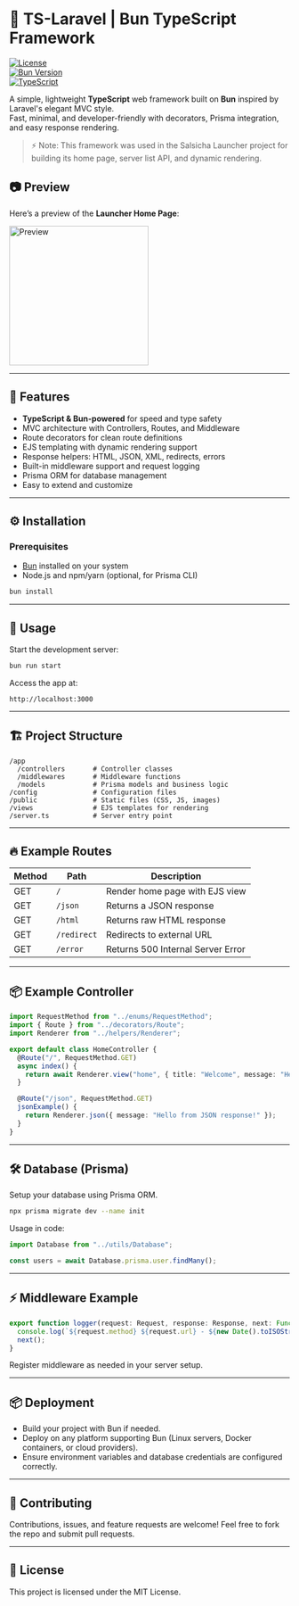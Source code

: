 # 🚀 TS-Laravel | Bun TypeScript Framework

[![License](https://img.shields.io/badge/license-MIT-blue.svg)](LICENSE)  
[![Bun Version](https://img.shields.io/badge/bun-v1.0-blue.svg)](https://bun.sh/)  
[![TypeScript](https://img.shields.io/badge/typescript-5.5.3-blue.svg)](https://www.typescriptlang.org/)  

A simple, lightweight **TypeScript** web framework built on **Bun** inspired by Laravel's elegant MVC style.  
Fast, minimal, and developer-friendly with decorators, Prisma integration, and easy response rendering.

> ⚡ Note: This framework was used in the Salsicha Launcher project for building its home page, server list API, and dynamic rendering.
> 
## 📷 Preview

Here’s a preview of the **Launcher Home Page**:

<img src="./preview_1.gif" alt="Preview" width="auto" height="250">

---

## 🌟 Features

- **TypeScript & Bun-powered** for speed and type safety  
- MVC architecture with Controllers, Routes, and Middleware  
- Route decorators for clean route definitions  
- EJS templating with dynamic rendering support  
- Response helpers: HTML, JSON, XML, redirects, errors  
- Built-in middleware support and request logging  
- Prisma ORM for database management  
- Easy to extend and customize  

---

## ⚙️ Installation

### Prerequisites

- [Bun](https://bun.sh/) installed on your system  
- Node.js and npm/yarn (optional, for Prisma CLI)

```bash
bun install
````

---

## 🚀 Usage

Start the development server:

```bash
bun run start
```

Access the app at:

```
http://localhost:3000
```

---

## 🏗️ Project Structure

```
/app
  /controllers       # Controller classes
  /middlewares       # Middleware functions
  /models            # Prisma models and business logic
/config              # Configuration files
/public              # Static files (CSS, JS, images)
/views               # EJS templates for rendering
/server.ts           # Server entry point
```

---

## 🔥 Example Routes

| Method | Path        | Description                       |
| ------ | ----------- | --------------------------------- |
| GET    | `/`         | Render home page with EJS view    |
| GET    | `/json`     | Returns a JSON response           |
| GET    | `/html`     | Returns raw HTML response         |
| GET    | `/redirect` | Redirects to external URL         |
| GET    | `/error`    | Returns 500 Internal Server Error |

---

## 📦 Example Controller

```ts
import RequestMethod from "../enums/RequestMethod";
import { Route } from "../decorators/Route";
import Renderer from "../helpers/Renderer";

export default class HomeController {
  @Route("/", RequestMethod.GET)
  async index() {
    return await Renderer.view("home", { title: "Welcome", message: "Hello from Bun Framework!" });
  }

  @Route("/json", RequestMethod.GET)
  jsonExample() {
    return Renderer.json({ message: "Hello from JSON response!" });
  }
}
```

---

## 🛠 Database (Prisma)

Setup your database using Prisma ORM.

```bash
npx prisma migrate dev --name init
```

Usage in code:

```ts
import Database from "../utils/Database";

const users = await Database.prisma.user.findMany();
```

---

## ⚡ Middleware Example

```ts
export function logger(request: Request, response: Response, next: Function): void {
  console.log(`${request.method} ${request.url} - ${new Date().toISOString()}`);
  next();
}
```

Register middleware as needed in your server setup.

---

## 📦 Deployment

* Build your project with Bun if needed.
* Deploy on any platform supporting Bun (Linux servers, Docker containers, or cloud providers).
* Ensure environment variables and database credentials are configured correctly.

---

## 🤝 Contributing

Contributions, issues, and feature requests are welcome!
Feel free to fork the repo and submit pull requests.

---

## 📜 License

This project is licensed under the MIT License.

